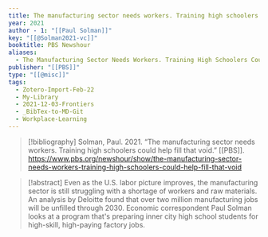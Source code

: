 ```yaml
---
title: The manufacturing sector needs workers. Training high schoolers could help fill that void
year: 2021
author - 1: "[[Paul Solman]]"
key: "[[@Solman2021-vc]]"
booktitle: PBS Newshour
aliases:
  - The Manufacturing Sector Needs Workers. Training High Schoolers Could Help Fill That Void
publisher: "[[PBS]]"
type: "[[@misc]]"
tags:
  - Zotero-Import-Feb-22
  - My-Library
  - 2021-12-03-Frontiers
  - _BibTex-to-MD-Git
  - Workplace-Learning
---
```


> [!bibliography]
> Solman, Paul. 2021. “The manufacturing sector needs workers. Training high schoolers could help fill that void.” [[PBS]]. https://www.pbs.org/newshour/show/the-manufacturing-sector-needs-workers-training-high-schoolers-could-help-fill-that-void

> [!abstract]
> Even as the U.S. labor picture improves, the manufacturing sector is still struggling with a shortage of workers and raw materials. An analysis by Deloitte found that over two million manufacturing jobs will be unfilled through 2030. Economic correspondent Paul Solman looks at a program that's preparing inner city high school students for high-skill, high-paying factory jobs.